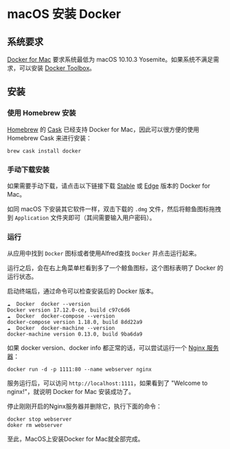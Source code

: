 # macOS 安装 Docker

## 系统要求
[Docker for Mac](https://docs.docker.com/docker-for-mac/) 要求系统最低为 macOS 10.10.3 Yosemite。如果系统不满足需求，可以安装 [Docker Toolbox](https://docs.docker.com/toolbox/overview/)。

## 安装

### 使用 Homebrew 安装

[Homebrew](https://brew.sh/) 的 [Cask](https://caskroom.github.io/) 已经支持 Docker for Mac，因此可以很方便的使用 Homebrew Cask 来进行安装：

```
brew cask install docker
```

### 手动下载安装

如果需要手动下载，请点击以下链接下载 [Stable](https://download.docker.com/mac/stable/Docker.dmg) 或 [Edge](https://download.docker.com/mac/edge/Docker.dmg) 版本的 Docker for Mac。

如同 macOS 下安装其它软件一样，双击下载的 `.dmg` 文件，然后将鲸鱼图标拖拽到 `Application` 文件夹即可（其间需要输入用户密码）。


### 运行

从应用中找到 `Docker` 图标或者使用Alfred查找 `Docker` 并点击运行起来。

运行之后，会在右上角菜单栏看到多了一个鲸鱼图标，这个图标表明了 Docker 的运行状态。

启动终端后，通过命令可以检查安装后的 Docker 版本。

```
☁  Docker  docker --version
Docker version 17.12.0-ce, build c97c6d6
☁  Docker  docker-compose --version
docker-compose version 1.18.0, build 8dd22a9
☁  Docker  docker-machine --version
docker-machine version 0.13.0, build 9ba6da9
```

如果 docker version、docker info 都正常的话，可以尝试运行一个 [Nginx 服务器](https://store.docker.com/images/nginx)：

```
docker run -d -p 1111:80 --name webserver nginx
```

服务运行后，可以访问 `http://localhost:1111`，如果看到了 "Welcome to nginx!"，就说明 Docker for Mac 安装成功了。

停止刚刚开启的Nginx服务器并删除它，执行下面的命令：

```
docker stop webserver
doker rm webserver
```

至此，MacOS上安装Docker for Mac就全部完成。